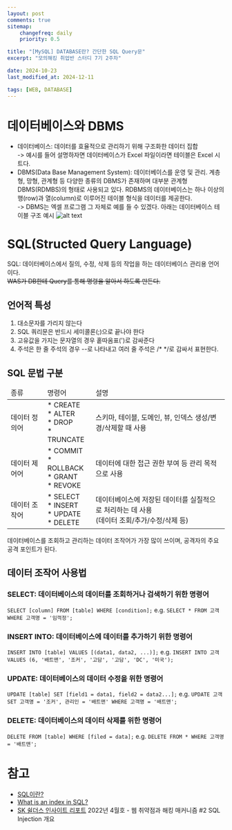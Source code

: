 ```yaml
---
layout: post
comments: true
sitemap:
    changefreq: daily
    priority: 0.5

title: "[MySQL] DATABASE란? 간단한 SQL Query문"
excerpt: "모의해킹 취업반 스터디 7기 2주차"

date: 2024-10-23
last_modified_at: 2024-12-11

tags: [WEB, DATABASE]
---
```


# 데이터베이스와 DBMS
* 데이터베이스: 데이터를 효율적으로 관리하기 위해 구조화한 데이터 집합  
-> 예시를 들어 설명하자면 데이터베이스가 Excel 파일이라면 테이블은 Excel 시트다.  
* DBMS(Data Base Management System): 데이터베이스를 운영 및 관리. 계층형, 망형, 관계형 등 다양한 종류의 DBMS가 존재하며 대부분 관계형 DBMS(RDMBS)의 형태로 사용되고 있다. RDBMS의 데이터베이스는 하나 이상의 행(row)과 열(column)로 이루어진 테이블 형식을 데이터를 제공한다.  
-> DBMS는 엑셀 프로그램 그 자체로 예를 들 수 있겠다.
아래는 데이터베이스 테이블 구조 예시
![alt text](https://cdn.jsdelivr.net/gh/aliquis-facio/aliquis-facio.github.io@master/_image/2024-12-10-1.png?raw=true)

# SQL(Structed Query Language)
SQL: 데이터베이스에서 질의, 수정, 삭제 등의 작업을 하는 데이터베이스 관리용 언어이다.  
~~WAS가 DB한테 Query를 통해 명령을 알아서 하도록 만든다.~~

## 언어적 특성
1. 대소문자를 가리지 않는다
1. SQL 쿼리문은 반드시 세미콜론(;)으로 끝나야 한다
1. 고유값을 가지는 문자열의 경우 홑따옴표(')로 감싸준다
4. 주석은 한 줄 주석의 경우 --로 나타내고 여러 줄 주석은 /* */로 감싸서 표현한다.

## SQL 문법 구분
<table>
    <thead>
        <tr>
            <td>종류</td>
            <td>명령어</td>
            <td>설명</td>
        </tr>
    </thead>
    <tbody>
        <tr>
            <td>데이터 정의어</td>
            <td>* CREATE<br>
            * ALTER<br>
            * DROP<br>
            * TRUNCATE</td>
            <td>스키마, 테이블, 도메인, 뷰, 인덱스 생성/변경/삭제할 때 사용</td>
        </tr>
        <tr>
            <td>데이터 제어어</td>
            <td>* COMMIT<br>
            * ROLLBACK<br>
            * GRANT<br>
            * REVOKE</td>
            <td>데이터에 대한 접근 권한 부여 등 관리 목적으로 사용</td>
        </tr>
        <tr>
            <td>데이터 조작어</td>
            <td>* SELECT<br>
            * INSERT<br>
            * UPDATE<br>
            * DELETE</td>
            <td>데이터베이스에 저장된 데이터를 실질적으로 처리하는 데 사용<br>
            (데이터 조회/추가/수정/삭제 등)</td>
        </tr>
    </tbody>
</table>

데이터베이스를 조회하고 관리하는 데이터 조작어가 가장 많이 쓰이며, 공격자의 주요 공격 포인트가 된다.

## 데이터 조작어 사용법
### SELECT: 데이터베이스의 데이터를 조회하거나 검색하기 위한 명령어
`SELECT [column] FROM [table] WHERE [condition];`
e.g. `SELECT * FROM 고객 WHERE 고객명 = '임꺽정';`

### INSERT INTO: 데이터베이스에 데이터를 추가하기 위한 명령어
`INSERT INTO [table] VALUES [(data1, data2, ...)];`
e.g. `INSERT INTO 고객 VALUES (6, '배트맨', '조커', '고담', '고담', 'DC', '미국');`

### UPDATE: 데이터베이스의 데이터 수정을 위한 명령어
`UPDATE [table] SET [field1 = data1, field2 = data2...];`
e.g. `UPDATE 고객  SET 고객명 = '조커', 관리인 = '배트맨' WHERE 고객명 = '배트맨';`

### DELETE: 데이터베이스의 데이터 삭제를 위한 명령어
`DELETE FROM [table] WHERE [filed = data];`
e.g. `DELETE FROM * WHERE 고객명 = '배트맨';`

# 참고
* [SQL이란?](https://ko.wikipedia.org/wiki/SQL)
* [What is an index in SQL?](https://stackoverflow.com/questions/2955459/what-is-an-index-in-sql)
* [SK 쉴더스 인사이트 리포트](https://www.skshieldus.com/kor/media/newsletter/insight.do) 2022년 4월호 - 웹 취약점과 해킹 매커니즘 #2 SQL Injection 개요